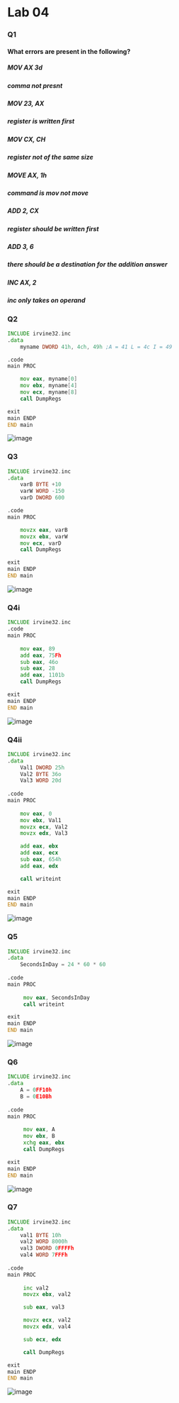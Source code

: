 # Lab 04
### Q1
#### What errors are present in the following?
##### MOV AX 3d
##### comma not presnt
##### MOV 23, AX
##### register is written first
##### MOV CX, CH
##### register not of the same size
##### MOVE AX, 1h
##### command is mov not move
##### ADD 2, CX
##### register should be written first
##### ADD 3, 6
##### there should be a destination for the addition answer
##### INC AX, 2
##### inc only takes on operand
### Q2
```asm
INCLUDE irvine32.inc
.data
	myname DWORD 41h, 4ch, 49h ;A = 41 L = 4c I = 49

.code
main PROC

	mov eax, myname[0]
	mov ebx, myname[4]
	mov ecx, myname[8]
	call DumpRegs

exit
main ENDP
END main
```
![image](https://github.com/user-attachments/assets/b237ca2f-5bea-49c1-9b7e-26ada32c6272)
### Q3
```asm
INCLUDE irvine32.inc
.data
	varB BYTE +10
	varW WORD -150
	varD DWORD 600

.code
main PROC

	movzx eax, varB
	movzx ebx, varW
	mov ecx, varD
	call DumpRegs

exit
main ENDP
END main
```
![image](https://github.com/user-attachments/assets/c31e2f66-a729-41f1-823f-b7c36024e410)
### Q4i
```asm
INCLUDE irvine32.inc
.code
main PROC
	
	mov eax, 89
	add eax, 75Fh
	sub eax, 46o
	sub eax, 28
	add eax, 1101b
	call DumpRegs

exit
main ENDP
END main
```
![image](https://github.com/user-attachments/assets/7b88578b-e335-4e14-9a5f-3083546ad6de)
### Q4ii
```asm
INCLUDE irvine32.inc
.data
	Val1 DWORD 25h
	Val2 BYTE 36o
	Val3 WORD 20d
	
.code
main PROC
	
	mov eax, 0
	mov ebx, Val1
	movzx ecx, Val2
	movzx edx, Val3

	add eax, ebx
	add eax, ecx
	sub eax, 654h
	add eax, edx

	call writeint

exit
main ENDP
END main
```
![image](https://github.com/user-attachments/assets/eed791bf-3cec-4951-b5aa-a0debd2d61c1)
### Q5
```asm
INCLUDE irvine32.inc
.data
	SecondsInDay = 24 * 60 * 60
	
.code
main PROC
	 
	 mov eax, SecondsInDay
	 call writeint

exit
main ENDP
END main
```
![image](https://github.com/user-attachments/assets/8faa2fde-0559-470f-aba1-77fe2ac09c61)
### Q6
```asm
INCLUDE irvine32.inc
.data
	A = 0FF10h
	B = 0E10Bh
	
.code
main PROC
	 
	 mov eax, A
	 mov ebx, B
	 xchg eax, ebx
	 call DumpRegs

exit
main ENDP
END main
```
![image](https://github.com/user-attachments/assets/c94b1bc0-1fad-4681-aaf8-8c01f7b87f2c)
### Q7
```asm
INCLUDE irvine32.inc
.data
	val1 BYTE 10h
	val2 WORD 8000h
	val3 DWORD 0FFFFh
	val4 WORD 7FFFh								
	
.code
main PROC
	 
	 inc val2
	 movzx ebx, val2

	 sub eax, val3

	 movzx ecx, val2
	 movzx edx, val4

	 sub ecx, edx

	 call DumpRegs

exit
main ENDP
END main
```
![image](https://github.com/user-attachments/assets/a0787f5e-8d25-474f-95e0-c95a92b74613)
